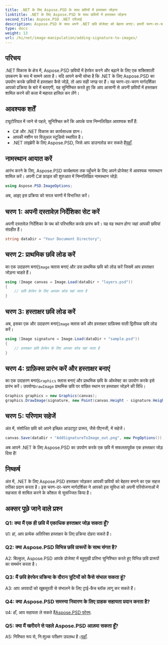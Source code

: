 ```yaml
---
title: .NET के लिए Aspose.PSD के साथ छवियों में हस्ताक्षर जोड़ना
linktitle: .NET के लिए Aspose.PSD के साथ छवियों में हस्ताक्षर जोड़ना
second_title: Aspose.PSD .NET एपीआई
description: Aspose.PSD के साथ अपने .NET छवि प्रोजेक्ट को बेहतर बनाएं। हमारी चरण-दर-चरण मार्गदर्शिका का उपयोग करके सहजता से हस्ताक्षर जोड़ने का तरीका जानें।
type: docs
weight: 13
url: /hi/net/image-manipulation/adding-signature-to-images/
---
```

## परिचय

.NET विकास के क्षेत्र में, Aspose.PSD छवियों में हेरफेर करने और बढ़ाने के लिए एक शक्तिशाली उपकरण के रूप में सामने आता है। यदि आपने कभी सोचा है कि .NET के लिए Aspose.PSD का उपयोग करके छवियों में हस्ताक्षर कैसे जोड़ें, तो आप सही जगह पर हैं। यह चरण-दर-चरण मार्गदर्शिका आपको प्रक्रिया के बारे में बताएगी, यह सुनिश्चित करते हुए कि आप आसानी से अपनी छवियों में हस्ताक्षर शामिल करने की कला में महारत हासिल कर लेंगे।

## आवश्यक शर्तें

ट्यूटोरियल में जाने से पहले, सुनिश्चित करें कि आपके पास निम्नलिखित आवश्यक शर्तें हैं:

- C# और .NET विकास का कार्यसाधक ज्ञान।
- आपकी मशीन पर विज़ुअल स्टूडियो स्थापित है।
-  .NET लाइब्रेरी के लिए Aspose.PSD, जिसे आप डाउनलोड कर सकते हैं[यहाँ](https://releases.aspose.com/psd/net/).

## नामस्थान आयात करें

आरंभ करने के लिए, Aspose.PSD कार्यक्षमता तक पहुँचने के लिए अपने प्रोजेक्ट में आवश्यक नामस्थान शामिल करें। अपनी C# फ़ाइल की शुरुआत में निम्नलिखित नामस्थान जोड़ें:

```csharp
using Aspose.PSD.ImageOptions;
```

अब, आइए इस प्रक्रिया को सरल चरणों में विभाजित करें।

## चरण 1: अपनी दस्तावेज़ निर्देशिका सेट करें

अपनी दस्तावेज़ निर्देशिका के पथ को परिभाषित करके प्रारंभ करें। यह वह स्थान होगा जहां आपकी छवियां संग्रहीत हैं।

```csharp
string dataDir = "Your Document Directory";
```

## चरण 2: प्राथमिक छवि लोड करें

 का एक उदाहरण बनाएं`Image` क्लास बनाएं और उस प्राथमिक छवि को लोड करें जिसमें आप हस्ताक्षर जोड़ना चाहते हैं।

```csharp
using (Image canvas = Image.Load(dataDir + "layers.psd"))
{
    // छवि हेरफेर के लिए आपका कोड यहां जाता है
}
```

## चरण 3: हस्ताक्षर छवि लोड करें

 अब, इसका एक और उदाहरण बनाएं`Image` क्लास करें और हस्ताक्षर ग्राफ़िक्स वाली द्वितीयक छवि लोड करें।

```csharp
using (Image signature = Image.Load(dataDir + "sample.psd"))
{
    // हस्ताक्षर छवि हेरफेर के लिए आपका कोड यहां जाता है
}
```

## चरण 4: ग्राफ़िक्स प्रारंभ करें और हस्ताक्षर बनाएं

 का एक उदाहरण बनाएं`Graphics` क्लास बनाएं और प्राथमिक छवि के ऑब्जेक्ट का उपयोग करके इसे प्रारंभ करें। उपयोग`DrawImage` प्राथमिक छवि पर वांछित स्थान पर हस्ताक्षर जोड़ने की विधि।

```csharp
Graphics graphics = new Graphics(canvas);
graphics.DrawImage(signature, new Point(canvas.Height - signature.Height, canvas.Width - signature.Width));
```

## चरण 5: परिणाम सहेजें

अंत में, संशोधित छवि को अपने इच्छित आउटपुट प्रारूप, जैसे पीएनजी, में सहेजें।

```csharp
canvas.Save(dataDir + "AddSignatureToImage_out.png", new PngOptions());
```

अब आपने .NET के लिए Aspose.PSD का उपयोग करके एक छवि में सफलतापूर्वक एक हस्ताक्षर जोड़ दिया है!

## निष्कर्ष

अंत में, .NET के लिए Aspose.PSD हस्ताक्षर जोड़कर आपकी छवियों को बेहतर बनाने का एक सहज तरीका प्रदान करता है। इस चरण-दर-चरण मार्गदर्शिका ने आपको इस सुविधा को अपनी परियोजनाओं में सहजता से शामिल करने के कौशल से सुसज्जित किया है।

## अक्सर पूछे जाने वाले प्रश्न

### Q1: क्या मैं एक ही छवि में एकाधिक हस्ताक्षर जोड़ सकता हूँ?

उ1: हां, आप प्रत्येक अतिरिक्त हस्ताक्षर के लिए प्रक्रिया दोहरा सकते हैं।

### Q2: क्या Aspose.PSD विभिन्न छवि प्रारूपों के साथ संगत है?

A2: बिल्कुल, Aspose.PSD आपके प्रोजेक्ट में बहुमुखी प्रतिभा सुनिश्चित करते हुए विभिन्न छवि प्रारूपों का समर्थन करता है।

### Q3: मैं छवि हेरफेर प्रक्रिया के दौरान त्रुटियों को कैसे संभाल सकता हूं?

A3: आप अपवादों को खूबसूरती से संभालने के लिए ट्राई-कैच ब्लॉक लागू कर सकते हैं।

### Q4: क्या Aspose.PSD समस्या निवारण के लिए ग्राहक सहायता प्रदान करता है?

 उ4: हाँ, आप सहायता ले सकते हैं[Aspose.PSD फोरम](https://forum.aspose.com/c/psd/34).

### Q5: क्या मैं खरीदने से पहले Aspose.PSD आज़मा सकता हूँ?

 A5: निश्चित रूप से, नि:शुल्क परीक्षण उपलब्ध है।[यहाँ](https://releases.aspose.com/).